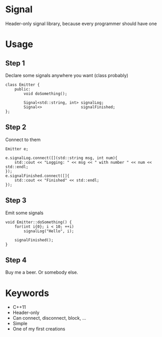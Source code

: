 # Signal
Header-only signal library, because every programmer should have one

# Usage

## Step 1

Declare some signals anywhere you want (class probably)

```
class Emitter {
	public:
		void doSomething();
		
		Signal<std::string, int> signalLog;
		Signal<>                 signalFinished;
};
```

## Step 2

Connect to them

```
Emitter e;

e.signalLog.connect([](std::string msg, int num){
	std::cout << "Logging: " << msg << " with number " << num << std::endl;
});
e.signalFinished.connect([]{
	std::cout << "Finished" << std::endl;
});
```

## Step 3

Emit some signals

```
void Emitter::doSomething() {
	for(int i{0}; i < 10; ++i)
		signalLog("Hello", i);
	
	signalFinished();
}
```

## Step 4

Buy me a beer. Or somebody else.

# Keywords

 - C++11
 - Header-only
 - Can connect, disconnect, block, ...
 - Simple
 - One of my first creations
  
